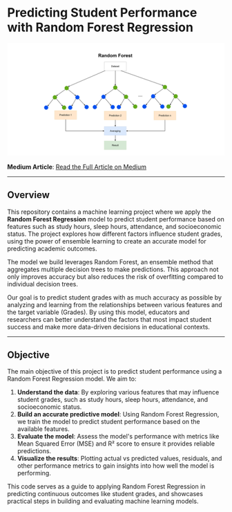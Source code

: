 # Predicting Student Performance with Random Forest Regression

![Cover Image](https://github.com/Brianhulela/random_forest_grades_regression/blob/master/random_forest_diagram.drawio.png)

**Medium Article**: [Read the Full Article on Medium](https://medium.com/@brianhulela/using-random-forest-regression-to-predict-student-performance-95a837c265d4)

---

## Overview

This repository contains a machine learning project where we apply the **Random Forest Regression** model to predict student performance based on features such as study hours, sleep hours, attendance, and socioeconomic status. The project explores how different factors influence student grades, using the power of ensemble learning to create an accurate model for predicting academic outcomes.

The model we build leverages Random Forest, an ensemble method that aggregates multiple decision trees to make predictions. This approach not only improves accuracy but also reduces the risk of overfitting compared to individual decision trees.

Our goal is to predict student grades with as much accuracy as possible by analyzing and learning from the relationships between various features and the target variable (Grades). By using this model, educators and researchers can better understand the factors that most impact student success and make more data-driven decisions in educational contexts.

---

## Objective

The main objective of this project is to predict student performance using a Random Forest Regression model. We aim to:

1. **Understand the data**: By exploring various features that may influence student grades, such as study hours, sleep hours, attendance, and socioeconomic status.
2. **Build an accurate predictive model**: Using Random Forest Regression, we train the model to predict student performance based on the available features.
3. **Evaluate the model**: Assess the model's performance with metrics like Mean Squared Error (MSE) and R² score to ensure it provides reliable predictions.
4. **Visualize the results**: Plotting actual vs predicted values, residuals, and other performance metrics to gain insights into how well the model is performing.

This code serves as a guide to applying Random Forest Regression in predicting continuous outcomes like student grades, and showcases practical steps in building and evaluating machine learning models.
